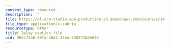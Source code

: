 ```yaml
---
content_type: resource
description: ''
file: https://ol-ocw-studio-app-production.s3.amazonaws.com/courses/14-13-psychology-and-economics-spring-2020/d9dc73a040fab8a234ea336271bde67e_szy8tLyFS-Q.srt
file_type: application/x-subrip
resourcetype: Other
title: 3play caption file
uid: d9dc73a0-40fa-b8a2-34ea-336271bde67e
---
```

